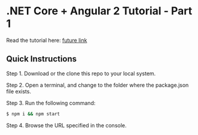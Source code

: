 # .NET Core + Angular 2 Tutorial - Part 1

Read the tutorial here: [future link](http://www.accelebrate.com)

## Quick Instructions

Step 1. Download or the clone this repo to your local system.

Step 2. Open a terminal, and change to the folder where the package.json file exists.

Step 3. Run the following command:

```bash
$ npm i && npm start
```

Step 4. Browse the URL specified in the console.

